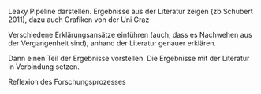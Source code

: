 
Leaky Pipeline darstellen. Ergebnisse aus der Literatur zeigen (zb Schubert 2011), dazu auch Grafiken von der Uni Graz

Verschiedene Erklärungsansätze einführen (auch, dass es Nachwehen aus der Vergangenheit sind), anhand der Literatur genauer erklären.

Dann einen Teil der Ergebnisse vorstellen. Die Ergebnisse mit der Literatur in Verbindung setzen.

Reflexion des Forschungsprozesses
